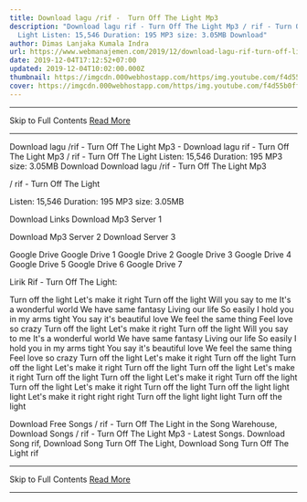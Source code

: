 ```yaml
---
title: Download lagu /rif -  Turn Off The Light Mp3
description: "Download lagu rif - Turn Off The Light Mp3 / rif - Turn Off The
  Light Listen: 15,546 Duration: 195 MP3 size: 3.05MB Download"
author: Dimas Lanjaka Kumala Indra
url: https://www.webmanajemen.com/2019/12/download-lagu-rif-turn-off-light-mp3.html
date: 2019-12-04T17:12:52+07:00
updated: 2019-12-04T10:02:00.000Z
thumbnail: https://imgcdn.000webhostapp.com/https/img.youtube.com/f4d55b0ff972a6cb2e363a981be9ed74.jpeg
cover: https://imgcdn.000webhostapp.com/https/img.youtube.com/f4d55b0ff972a6cb2e363a981be9ed74.jpeg
---
```


<hr/> Skip to Full Contents <a href="https://www.webmanajemen.com/2019/12/download-lagu-rif-turn-off-light-mp3.html" rel="follow" class="button" id="read-more">Read More</a> <hr/> Download lagu /rif -  Turn Off The Light Mp3 - Download lagu rif - Turn Off The Light Mp3 / rif - Turn Off The Light Listen: 15,546 Duration: 195 MP3 size: 3.05MB Download Download lagu /rif -  Turn Off The Light Mp3

  / rif - Turn Off The Light 

  Listen: 15,546 
  Duration: 195 
  MP3 size: 3.05MB 

  Download Links 
  Download Mp3 Server 1 

  Download Mp3 Server 2 
  Download Server 3 


  Google Drive   Google Drive 1 
  Google Drive 2 
  Google Drive 3 
  Google Drive 4 
  Google Drive 5 
  Google Drive 6 
  Google Drive 7 


                             
Lirik Rif - Turn Off The Light:
                             
 
Turn off the light 
Let's make it right 
Turn off the light
Will you say to me 
It's a wonderful world 
We have same fantasy 
Living our life 
So easily
I hold you in my arms tight 
You say it's beautiful love 
We feel the same thing 
Feel love so crazy
Turn off the light 
Let's make it right 
Turn off the light
Will you say to me 
It's a wonderful world 
We have same fantasy 
Living our life 
So easily
I hold you in my arms tight 
You say it's beautiful love 
We feel the same thing 
Feel love so crazy
Turn off the light 
Let's make it right 
Turn off the light 
Turn off the light 
Let's make it right 
Turn off the light
Turn off the light 
Let's make it right 
Turn off the light 
Turn off the light 
Let's make it right 
Turn off the light
Turn off the light 
Let's make it right 
Turn off the light
Turn off the light light light 
Let's make it right right right 
Turn off the light light light
Turn off the light 
                         
  Download Free Songs / rif - Turn Off The Light in the Song Warehouse, Download Songs / rif - Turn Off The Light Mp3 - Latest Songs.  Download Song rif, Download Song Turn Off The Light, Download Song Turn Off The Light rif <hr/> Skip to Full Contents <a href="https://www.webmanajemen.com/2019/12/download-lagu-rif-turn-off-light-mp3.html" rel="follow" class="button" id="read-more">Read More</a> <hr/>